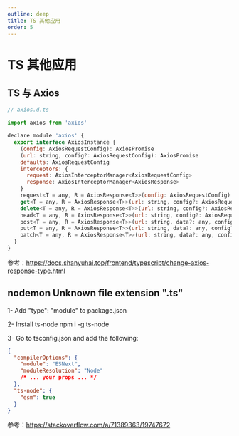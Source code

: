 ```yaml
---
outline: deep
title: TS 其他应用
order: 5
---
```


# TS 其他应用

## TS 与 Axios

```js
// axios.d.ts

import axios from 'axios'

declare module 'axios' {
  export interface AxiosInstance {
    (config: AxiosRequestConfig): AxiosPromise
    (url: string, config?: AxiosRequestConfig): AxiosPromise
    defaults: AxiosRequestConfig
    interceptors: {
      request: AxiosInterceptorManager<AxiosRequestConfig>
      response: AxiosInterceptorManager<AxiosResponse>
    }
    request<T = any, R = AxiosResponse<T>>(config: AxiosRequestConfig): Promise<R>
    get<T = any, R = AxiosResponse<T>>(url: string, config?: AxiosRequestConfig): Promise<R>
    delete<T = any, R = AxiosResponse<T>>(url: string, config?: AxiosRequestConfig): Promise<R>
    head<T = any, R = AxiosResponse<T>>(url: string, config?: AxiosRequestConfig): Promise<R>
    post<T = any, R = AxiosResponse<T>>(url: string, data?: any, config?: AxiosRequestConfig): Promise<R>
    put<T = any, R = AxiosResponse<T>>(url: string, data?: any, config?: AxiosRequestConfig): Promise<R>
    patch<T = any, R = AxiosResponse<T>>(url: string, data?: any, config?: AxiosRequestConfig): Promise<R>
  }
}

```

参考：https://docs.shanyuhai.top/frontend/typescript/change-axios-response-type.html

## nodemon Unknown file extension ".ts"

1- Add "type": "module" to package.json

2- Install ts-node npm i -g ts-node

3- Go to tsconfig.json and add the following:

```json
{
  "compilerOptions": {
    "module": "ESNext",
    "moduleResolution": "Node"
    /* ... your props ... */
  },
  "ts-node": {
    "esm": true
  }
}
```

参考：https://stackoverflow.com/a/71389363/19747672
